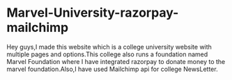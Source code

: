 # Marvel-University-razorpay-mailchimp
Hey guys,I made this website which is a college university website with multiple pages and options.This college also runs a foundation named Marvel Foundation where I have integrated razorpay to donate money to the marvel foundation.Also,I have used Mailchimp api for college NewsLetter. 
